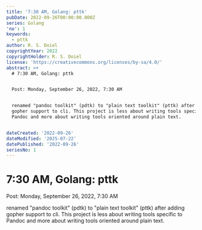 ```yaml
---
title: '7:30 AM, Golang: pttk'
pubDate: 2022-09-26T00:00:00.000Z
series: Golang
'no': 1
keywords:
  - pttk
author: R. S. Doiel
copyrightYear: 2022
copyrightHolder: R. S. Doiel
license: 'https://creativecommons.org/licenses/by-sa/4.0/'
abstract: >+
  # 7:30 AM, Golang: pttk


  Post: Monday, September 26, 2022, 7:30 AM


  renamed "pandoc toolkit" (pdtk) to "plain text toolkit" (pttk) after adding
  gopher support to cli. This project is less about writing tools specific to
  Pandoc and more about writing tools oriented around plain text.


dateCreated: '2022-09-26'
dateModified: '2025-07-22'
datePublished: '2022-09-26'
seriesNo: 1
---
```


# 7:30 AM, Golang: pttk

Post: Monday, September 26, 2022, 7:30 AM

renamed "pandoc toolkit" (pdtk) to "plain text toolkit" (pttk) after adding gopher support to cli. This project is less about writing tools specific to Pandoc and more about writing tools oriented around plain text.